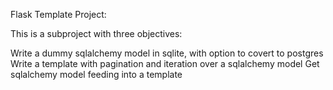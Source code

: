 

Flask Template Project:

This is a subproject with three objectives:

Write a dummy sqlalchemy model in sqlite, with option to covert to postgres
Write a template with pagination and iteration over a sqlalchemy model
Get sqlalchemy model feeding into a template

